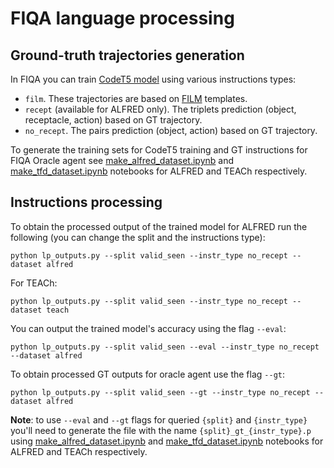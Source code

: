 # FIQA language processing

## Ground-truth trajectories generation

In FIQA you can train [CodeT5 model](https://github.com/salesforce/codet5) using various instructions types:

- `film`. These trajectories are based on [FILM](https://github.com/soyeonm/FILM/tree/public) templates.
- `recept` (available for ALFRED only). The triplets prediction (object, receptacle, action) based on GT trajectory.
- `no_recept`. The pairs prediction (object, action) based on GT trajectory.

To generate the training sets for CodeT5 training and GT instructions for FIQA Oracle agent see [make_alfred_dataset.ipynb](make_alfred_dataset.ipynb) and [make_tfd_dataset.ipynb](make_tfd_dataset.ipynb) notebooks for ALFRED and TEACh respectively.

## Instructions processing

To obtain the processed output of the trained model for ALFRED run the following (you can change the split and the instructions type):

```
python lp_outputs.py --split valid_seen --instr_type no_recept --dataset alfred
```

For TEACh:

```
python lp_outputs.py --split valid_seen --instr_type no_recept --dataset teach
```

You can output the trained model's accuracy using the flag `--eval`:

```
python lp_outputs.py --split valid_seen --eval --instr_type no_recept --dataset alfred
```

To obtain processed GT outputs for oracle agent use the flag `--gt`:

```
python lp_outputs.py --split valid_seen --gt --instr_type no_recept --dataset alfred
```

**Note**: to use `--eval` and `--gt` flags for queried `{split}` and `{instr_type}` you'll need to generate the file with the name `{split}_gt_{instr_type}.p` using [make_alfred_dataset.ipynb](make_alfred_dataset.ipynb) and [make_tfd_dataset.ipynb](make_tfd_dataset.ipynb) notebooks for ALFRED and TEACh respectively.

